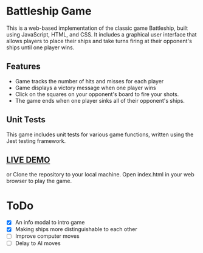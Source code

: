 
# Battleship Game

This is a web-based implementation of the classic game Battleship, built using JavaScript, HTML, and CSS. It includes a graphical user interface that allows players to place their ships and take turns firing at their opponent's ships until one player wins.


## Features

- Game tracks the number of hits and misses for each player
- Game displays a victory message when one player wins
- Click on the squares on your opponent's board to fire your shots.
- The game ends when one player sinks all of their opponent's ships.
## Unit Tests

This game includes unit tests for various game functions, written using the Jest testing framework.

  
## [LIVE DEMO](https://berkaysson.github.io/Battleship/)

or Clone the repository to your local machine.
Open index.html in your web browser to play the game.

# ToDo

- [x] An info modal to intro game
- [x] Making ships more distinguishable to each other
- [ ] Improve computer moves
- [ ] Delay to AI moves